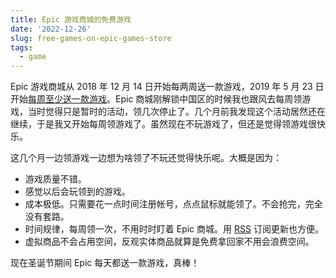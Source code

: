 ```yaml
---
title: Epic 游戏商城的免费游戏
date: '2022-12-26'
slug: free-games-on-epic-games-store
tags:
  - game
---
```


Epic 游戏商城从 2018 年 12 月 14 日开始每两周送一款游戏，2019 年 5 月 23 日开始[每周至少送一款游戏](https://store.epicgames.com/free-games)。Epic 商城刚解锁中国区的时候我也跟风去每周领游戏，当时觉得只是暂时的活动，领几次停止了。几个月前我发现这个活动居然还在继续，于是我又开始每周领游戏了。虽然现在不玩游戏了，但还是觉得领游戏很快乐。

这几个月一边领游戏一边想为啥领了不玩还觉得快乐呢。大概是因为：

- 游戏质量不错。
- 感觉以后会玩领到的游戏。
- 成本极低。只需要花一点时间注册帐号，点点鼠标就能领了。不会抢完，完全没有套路。
- 时间规律，每周领一次，不用时时盯着 Epic 商城。用 [RSS](https://docs.rsshub.app/en/game.html#epic-games-store-free-games) 订阅更新也方便。
- 虚拟商品不会占用空间，反观实体商品就算是免费拿回家不用会浪费空间。

现在圣诞节期间 Epic 每天都送一款游戏，真棒！
